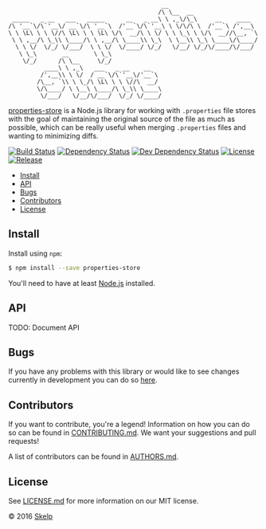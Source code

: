                                               __
                                              /\ \__  __
     _____   _ __   ___   _____      __   _ __\ \ ,_\/\_\     __    ____
    /\ '__`\/\`'__\/ __`\/\ '__`\  /'__`\/\`'__\ \ \/\/\ \  /'__`\ /',__\
    \ \ \L\ \ \ \//\ \L\ \ \ \L\ \/\  __/\ \ \/ \ \ \_\ \ \/\  __//\__, `\
     \ \ ,__/\ \_\\ \____/\ \ ,__/\ \____\\ \_\  \ \__\\ \_\ \____\/\____/
      \ \ \/  \/_/ \/___/  \ \ \/  \/____/ \/_/   \/__/ \/_/\/____/\/___/
       \ \_\       __       \ \_\
        \/_/      /\ \__     \/_/
              ____\ \ ,_\   ___   _ __    __
             /',__\\ \ \/  / __`\/\`'__\/'__`\
            /\__, `\\ \ \_/\ \L\ \ \ \//\  __/
            \/\____/ \ \__\ \____/\ \_\\ \____\
             \/___/   \/__/\/___/  \/_/ \/____/

[properties-store](https://github.com/Skelp/properties-store) is a Node.js library for working with `.properties` file
stores with the goal of maintaining the original source of the file as much as possible, which can be really useful when
merging `.properties` files and wanting to minimizing diffs.

[![Build Status](https://img.shields.io/travis/Skelp/properties-store/develop.svg?style=flat-square)](https://travis-ci.org/Skelp/properties-store)
[![Dependency Status](https://img.shields.io/david/Skelp/properties-store.svg?style=flat-square)](https://david-dm.org/Skelp/properties-store)
[![Dev Dependency Status](https://img.shields.io/david/dev/Skelp/properties-store.svg?style=flat-square)](https://david-dm.org/Skelp/properties-store#info=devDependencies)
[![License](https://img.shields.io/npm/l/properties-store.svg?style=flat-square)](https://github.com/Skelp/properties-store/blob/master/LICENSE.md)
[![Release](https://img.shields.io/npm/v/properties-store.svg?style=flat-square)](https://www.npmjs.com/package/properties-store)

* [Install](#install)
* [API](#api)
* [Bugs](#bugs)
* [Contributors](#contributors)
* [License](#license)

## Install

Install using `npm`:

``` bash
$ npm install --save properties-store
```

You'll need to have at least [Node.js](https://nodejs.org) installed.

## API

TODO: Document API

## Bugs

If you have any problems with this library or would like to see changes currently in development you can do so
[here](https://github.com/Skelp/properties-store/issues).

## Contributors

If you want to contribute, you're a legend! Information on how you can do so can be found in
[CONTRIBUTING.md](https://github.com/Skelp/properties-store/blob/master/CONTRIBUTING.md). We want your suggestions and
pull requests!

A list of contributors can be found in [AUTHORS.md](https://github.com/Skelp/properties-store/blob/master/AUTHORS.md).

## License

See [LICENSE.md](https://github.com/Skelp/properties-store/raw/master/LICENSE.md) for more information on our MIT
license.

© 2016 [Skelp](https://skelp.io)
<img align="right" width="16" height="16" src="https://raw.githubusercontent.com/Skelp/skelp-branding/master/assets/logo/base/skelp-logo-16x16.png">

